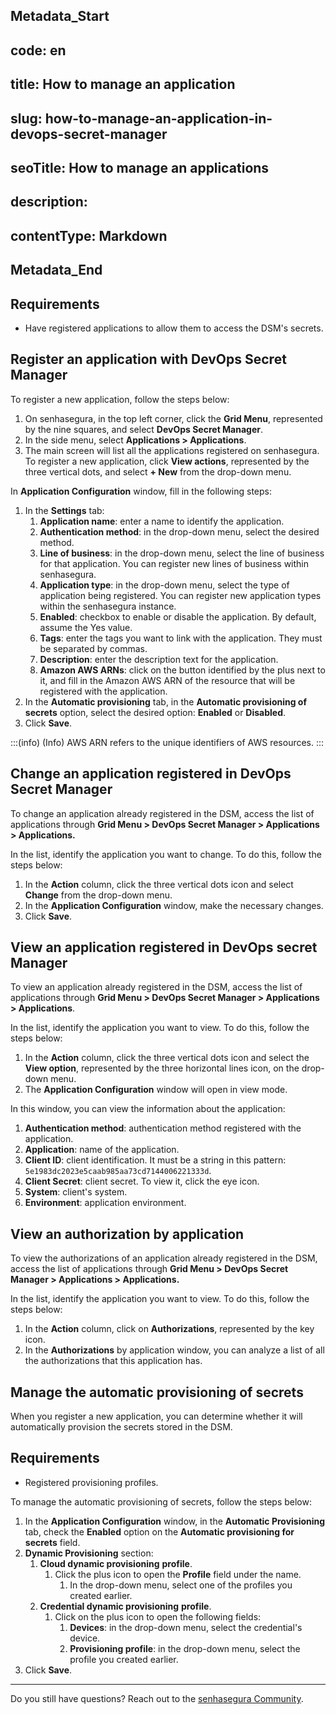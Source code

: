 ## Metadata_Start 
## code: en
## title: How to manage an application 
## slug: how-to-manage-an-application-in-devops-secret-manager 
## seoTitle: How to manage an applications 
## description:  
## contentType: Markdown 
## Metadata_End
## Requirements

* Have registered applications to allow them to access the DSM's secrets.

## Register an application with DevOps Secret Manager

To register a new application, follow the steps below:

1. On senhasegura, in the top left corner, click the **Grid Menu**, represented by the nine squares, and select **DevOps Secret Manager**.
2. In the side menu, select **Applications > Applications**.
3. The main screen will list all the applications registered on senhasegura. To register a new application, click **View actions**, represented by the three vertical dots, and select **+ New** from the drop-down menu.

In **Application Configuration** window, fill in the following steps:

1. In the **Settings** tab:
   1. **Application name**: enter a name to identify the application.
   2. **Authentication method**: in the drop-down menu, select the desired method.
   3. **Line of business**: in the drop-down menu, select the line of business for that application. You can register new lines of business within senhasegura.
   4. **Application type**: in the drop-down menu, select the type of application being registered. You can register new application types within the senhasegura instance.
   5. **Enabled**: checkbox to enable or disable the application. By default, assume the Yes value.
   6. **Tags**: enter the tags you want to link with the application. They must be separated by commas.
   7. **Description**: enter the description text for the application.
   8. **Amazon AWS ARNs**: click on the button identified by the plus next to it, and fill in the Amazon AWS ARN of the resource that will be registered with the application.
2. In the **Automatic provisioning** tab, in the **Automatic provisioning of secrets** option, select the desired option: **Enabled** or **Disabled**.
3. Click **Save**.

:::(info) (Info)
AWS ARN refers to the unique identifiers of AWS resources.
:::

## Change an application registered in DevOps Secret Manager

To change an application already registered in the DSM, access the list of applications through **Grid Menu > DevOps Secret Manager > Applications > Applications.**

In the list, identify the application you want to change. To do this, follow the steps below:

1. In the **Action** column, click the three vertical dots icon and select **Change** from the drop-down menu.
2. In the **Application Configuration** window, make the necessary changes.
3. Click **Save**.

## View an application registered in DevOps secret Manager

To view an application already registered in the DSM, access the list of applications through **Grid Menu > DevOps Secret Manager > Applications > Applications**.

In the list, identify the application you want to view. To do this, follow the steps below:

1. In the **Action** column, click the three vertical dots icon and select the **View option**, represented by the three horizontal lines icon, on the drop-down menu.
2. The **Application Configuration** window will open in view mode.

In this window, you can view the information about the application:

1. **Authentication method**: authentication method registered with the application.
2. **Application**: name of the application.
3. **Client ID**: client identification. It must be a string in this pattern: `5e1983dc2023e5caab985aa73cd7144006221333d`.
4. **Client Secret**: client secret. To view it, click the eye icon.
5. **System**: client's system.
6. **Environment**: application environment.

## View an authorization by application

To view the authorizations of an application already registered in the DSM, access the list of applications through **Grid Menu > DevOps Secret Manager > Applications > Applications.**

In the list, identify the application you want to view. To do this, follow the steps below:

1. In the **Action** column, click on **Authorizations**, represented by the key icon.
2. In the **Authorizations** by application window, you can analyze a list of all the authorizations that this application has.

## Manage the automatic provisioning of secrets

When you register a new application, you can determine whether it will automatically provision the secrets stored in the DSM.

## Requirements

* Registered provisioning profiles.

To manage the automatic provisioning of secrets, follow the steps below:

1. In the **Application Configuration** window, in the **Automatic Provisioning** tab, check the **Enabled** option on the **Automatic provisioning for secrets** field.
2. **Dynamic Provisioning** section:
   1. **Cloud dynamic provisioning** **profile**.
      1. Click the plus icon to open the **Profile** field under the name.
         1. In the drop-down menu, select one of the profiles you created earlier.
   2. **Credential dynamic provisioning** **profile**.
      1. Click on the plus icon to open the following fields:
         1. **Devices**: in the drop-down menu, select the credential's device.
         2. **Provisioning profile**: in the drop-down menu, select the profile you created earlier.
3. Click **Save**.

---

Do you still have questions? Reach out to the [senhasegura Community](https://community.senhasegura.io/).